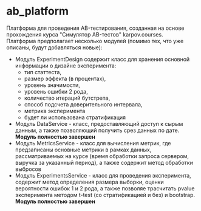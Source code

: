 # ab_platform
 
Платформа для проведения АB-тестирования, созданная на основе прохождения курса "Симулятор AB-тестов" karpov.courses.   
Платформа предполагает несколько модулей (помимо тех, что уже описаны, будут добавляться новые):
+ Модуль ExperimentDesign содержит класс для хранения основной информации о дизайне эксперимента:   
  - тип статтеста,   
  - размер эффекта (в процентах),   
  - уровень значимости,   
  - уровень ошибки 2 рода,
  - количество итераций бутстрепа,
  - способ подсчета доверительного интервала,
  - метрика эксперимента
  - будет ли использована стратификация
+ Модуль DataService - класс, предоставляющий доступ к сырым данным, а также позволяющий получить срез данных по дате. **Модуль полностью завершен**
+ Модуль MetricsService - класс для вычисления метрик, где предзаписаны основные метрики в рамках данных, рассматриваемых на курсе (время обработки запроса сервером, выручка за указанный период), а также содержит метод обработки выбросов
+ Модуль ExperimentsService - класс для проведения эксперимента, содержит метод определения размера выборки, оценки  вероятности ошибок 1 и 2 рода, а также позволяе трасчитать pvalue эксперимента методом t-test (со стратификацией и без) и bootstrap. **Модуль полностью завершен**
